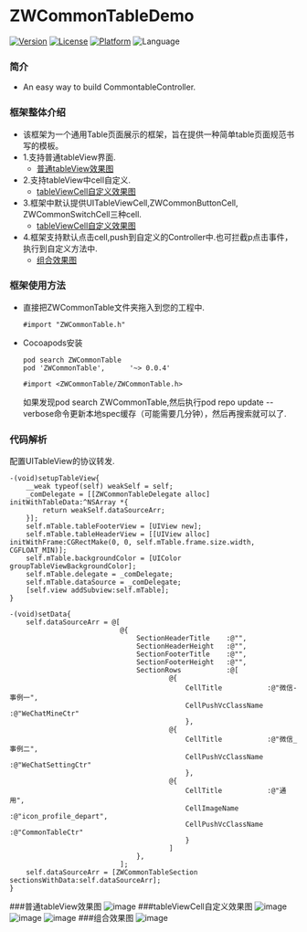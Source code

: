 # ZWCommonTableDemo
[![Version](https://img.shields.io/cocoapods/v/ZWCommonTable.svg?style=flat)](http://cocoadocs.org/docsets/ZWCommonTable)
[![License](https://img.shields.io/cocoapods/l/ZWCommonTable.svg?style=flat)](http://cocoadocs.org/docsets/ZWCommonTable)
[![Platform](https://img.shields.io/cocoapods/p/ZWCommonTable.svg?style=flat)](http://cocoadocs.org/docsets/ZWCommonTable)
![Language](https://img.shields.io/badge/Language-%20Objective%20C%20-blue.svg)
### 简介
* An easy way to build CommontableController.

### 框架整体介绍
* 该框架为一个通用Table页面展示的框架，旨在提供一种简单table页面规范书写的模板。
* 1.支持普通tableView界面.
	* [普通tableView效果图](#普通tableView效果图)
* 2.支持tableView中cell自定义.
	 * [tableViewCell自定义效果图](#tableViewCell自定义效果图)
* 3.框架中默认提供UITableViewCell,ZWCommonButtonCell, ZWCommonSwitchCell三种cell.
	* [tableViewCell自定义效果图](#tableViewCell自定义效果图)
* 4.框架支持默认点击cell,push到自定义的Controller中.也可拦截p点击事件，执行到自定义方法中.
	* [组合效果图](#组合效果图)

### 框架使用方法
- 直接把ZWCommonTable文件夹拖入到您的工程中.
  
  ```objc
  #import "ZWCommonTable.h"
  ``` 
  
- Cocoapods安装
  
  ```objc
  pod search ZWCommonTable
  pod 'ZWCommonTable',		'~> 0.0.4'
  ```
  
  ```objc
  #import <ZWCommonTable/ZWCommonTable.h>
  ```
  
  如果发现pod search ZWCommonTable,然后执行pod repo update --verbose命令更新本地spec缓存（可能需要几分钟），然后再搜索就可以了.
  
### 代码解析
配置UITableView的协议转发.
```objc
-(void)setupTableView{
    __weak typeof(self) weakSelf = self;
    _comDelegate = [[ZWCommonTableDelegate alloc] initWithTableData:^NSArray *{
        return weakSelf.dataSourceArr;
    }];
    self.mTable.tableFooterView = [UIView new];
    self.mTable.tableHeaderView = [[UIView alloc] initWithFrame:CGRectMake(0, 0, self.mTable.frame.size.width, CGFLOAT_MIN)];
    self.mTable.backgroundColor = [UIColor groupTableViewBackgroundColor];
    self.mTable.delegate = _comDelegate;
    self.mTable.dataSource = _comDelegate;
    [self.view addSubview:self.mTable];
}
```
```objc
-(void)setData{
    self.dataSourceArr = @[
                           @{
                               SectionHeaderTitle    :@"",
                               SectionHeaderHeight   :@"",
                               SectionFooterTitle    :@"",
                               SectionFooterHeight   :@"",
                               SectionRows           :@[
                                       @{
                                           CellTitle           :@"微信-事例一",
                                           CellPushVcClassName :@"WeChatMineCtr"
                                           },
                                       @{
                                           CellTitle           :@"微信_事例二",
                                           CellPushVcClassName :@"WeChatSettingCtr"
                                           },
                                       @{
                                           CellTitle           :@"通用",
                                           CellImageName       :@"icon_profile_depart",
                                           CellPushVcClassName :@"CommonTableCtr"
                                           }
                                       ]
                               },
                           ];
    self.dataSourceArr = [ZWCommonTableSection sectionsWithData:self.dataSourceArr];
}
```

###<a id="普通tableView效果图"></a>普通tableView效果图
![image](https://github.com/wangziwu/ZWCommonTableDemo/blob/master/预览图/普通tableView.png)
###<a id="tableViewCell自定义效果图"></a>tableViewCell自定义效果图
![image](https://github.com/wangziwu/ZWCommonTableDemo/blob/master/预览图/样例一.png)
![image](https://github.com/wangziwu/ZWCommonTableDemo/blob/master/预览图/样例二.png)
![image](https://github.com/wangziwu/ZWCommonTableDemo/blob/master/预览图/自定义cell.png)
###<a id="组合效果图"></a>组合效果图
![image](https://github.com/wangziwu/ZWCommonTableDemo/blob/master/预览图/ZWCommonTable.gif)
